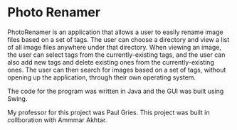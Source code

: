 # Photo Renamer
PhotoRenamer is an application that allows a user to easily rename image files based on a set of tags. The user can choose a directory and view a list of all image files anywhere under that directory. When viewing an image, the user can select tags from the currently-existing tags, and the user can also add new tags and delete existing ones from the currently-existing ones. The user can then search for images based on a set of tags, without opening up the application, through their own operating system. 

The code for the program was written in Java and the GUI was built using Swing.

My professor for this project was Paul Gries. This project was built in collboration with Ammmar Akhtar.
